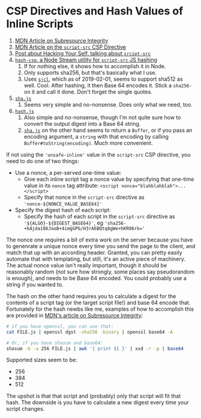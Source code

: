 CSP Directives and Hash Values of Inline Scripts
================================================

1. [MDN Article on Subresource Integrity][ss-1]
2. [MDN Article on the `script-src` CSP Directive][ss-2]
3. [Post about Hacking Your Self, talking about `srcipt-src`][ss-3]
4. [`hash-csp`, a Node Stream utility for `script-src` JS hashing][ss-4]
    1. If for nothing else, it shows how to accomplish it in Node.
    2. Only supports sha256, but that's basically what I use.
    3. Uses [`sjcl`][ss-4-3], which as of 2019-02-01, seems to support sha512 as well.  Cool.  After hashing, it then Base 64 encodes it.  Stick a `sha256-` on it and call it done.  Don't forget the single quotes.
5. [`sha.js`][ss-5]
    1. Seems very simple and no-nonsense.  Does only what we need, too.
6. [`hash.js`][ss-6]
    1. Also simple and no-nonsense, though I'm not quite sure how to convert the output digest into a Base 64 string.
    2. [`sha.js`][ss-5] on the other hand seems to return a `Buffer`, or if you pass an encoding argument, a `string` with that encoding by calling `Buffer#toString(encoding)`.  Much more convenient.

[ss-1]: https://developer.mozilla.org/en-US/docs/Web/Security/Subresource_Integrity
[ss-2]: https://developer.mozilla.org/en-US/docs/Web/HTTP/Headers/Content-Security-Policy/script-src
[ss-3]: https://www.troyhunt.com/locking-down-your-website-scripts-with-csp-hashes-nonces-and-report-uri/
[ss-4]: https://github.com/chrahunt/hash-csp
[ss-4-3]: https://www.npmjs.com/package/sjcl
[ss-5]: https://www.npmjs.com/package/sha.js
[ss-6]: https://github.com/indutny/hash.js

If not using the `'unsafe-inline'` value in the `script-src` CSP directive, you need to do one of two things:
- Use a nonce, a per-served one-time value:
    - Give each inline script tag a nonce value by specifying that one-time value in its `nonce` tag attribute: `<script nonce="blahblahblah">...</script>`
    - Specify that nonce in the `script-src` directive as `'nonce-${NONCE_VALUE_BASE64}'`
- Specify the digest hash of each script:
    - Specify the hash of each script in the `script-src` directive as `'${ALGO}-${DIGEST_BASE64}'`, eg `'sha256-+kAjda186JooB+4imgGPb/H3rA6BQtq8gWe+hKR96rk='`

The nonce one requires a bit of extra work on the server because you have to genenrate a unique nonce every time you send the page to the client, and match that up with an according header.  Granted, you can pretty easily automate that with templating, but still, it's an active piece of machinery.  The actual nonce value isn't really important, though it should be reasonably random (not sure how strongly, some places say pseudorandom is enough), and needs to be Base 64 encoded.  You could probably use a string if you wanted to.

The hash on the other hand requires you to calculate a digest for the contents of a script tag (or the target script file!) and base 64 encode that.  Fortunately for the hash newbs like me, examples of how to accomplish this are provided in [MDN's article on Subresource Integrity][ss-1]:

```sh
# if you have openssl, you can use that:
cat FILE.js | openssl dgst -sha256 -binary | openssl base64 -A

# Or, if you have shasum and base64:
shasum -b -a 256 FILE.js | awk '{ print $1 }' | xxd -r -p | base64
```

Supported sizes seem to be:
- 256
- 384
- 512

The upshot is that that script and (probably) only that script will fit that hash.  The downside is you have to calculate a new digest every time your script changes.
